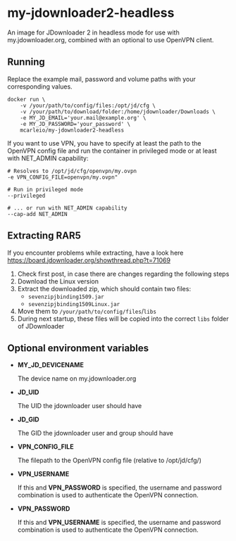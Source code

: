# my-jdownloader2-headless
An image for JDownloader 2 in headless mode for use with my.jdownloader.org,
combined with an optional to use OpenVPN client. 

## Running
Replace the example mail, password and volume paths with your corresponding values.

```
docker run \
    -v /your/path/to/config/files:/opt/jd/cfg \
    -v /your/path/to/download/folder:/home/jdownloader/Downloads \
    -e MY_JD_EMAIL='your.mail@example.org' \
    -e MY_JD_PASSWORD='your_password' \
    mcarleio/my-jdownloader2-headless
```

If you want to use VPN, you have to specify at least the path to the OpenVPN config file
and run the container in privileged mode or at least with NET_ADMIN capability: 
```
# Resolves to /opt/jd/cfg/openvpn/my.ovpn
-e VPN_CONFIG_FILE=openvpn/my.ovpn" 

# Run in privileged mode
--privileged 

# ... or run with NET_ADMIN capability
--cap-add NET_ADMIN 
```

## Extracting RAR5
If you encounter problems while extracting, have a look here
https://board.jdownloader.org/showthread.php?t=71069

1. Check first post, in case there are changes regarding the following steps 
2. Download the Linux version
3. Extract the downloaded zip, which should contain two files:
   * `sevenzipjbinding1509.jar`
   * `sevenzipjbinding1509Linux.jar`
4. Move them to `/your/path/to/config/files`/`libs`
5. During next startup, these files will be copied into the correct `libs` folder of JDownloader

## Optional environment variables  
* __MY_JD_DEVICENAME__

  The device name on my.jdownloader.org
  
* __JD_UID__

  The UID the jdownloader user should have
  
* __JD_GID__

  The GID the jdownloader user and group should have 
  
* __VPN_CONFIG_FILE__

  The filepath to the OpenVPN config file (relative to /opt/jd/cfg/)
  
* __VPN_USERNAME__

  If this and **VPN_PASSWORD** is specified, the username and password combination
  is used to authenticate the OpenVPN connection.
  
* __VPN_PASSWORD__

  If this and **VPN_USERNAME** is specified, the username and password combination
  is used to authenticate the OpenVPN connection.
  